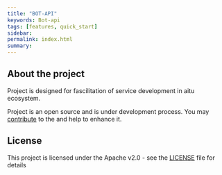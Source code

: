 ```yaml
---
title: "BOT-API"
keywords: Bot-api
tags: [features, quick_start]
sidebar: 
permalink: index.html
summary:
---
```


## About the project

Project is designed for fascilitation of service development in aitu ecosystem.

Project is an open source and is under development process. You may [contribute](https://github.com/btsdigital/contribution.html) to the  and help to enhance it.


## License

This project is licensed under the Apache v2.0 - see the [LICENSE](https://github.com/btsdigital/bot-api-contract/blob/master/LICENSE) file for details
